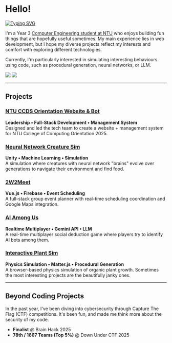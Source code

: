# Hello! 

[![Typing SVG](https://readme-typing-svg.demolab.com?font=Fira+Code&pause=1000&color=00C4F7&width=435&lines=I'm+Yuxuan+%3AD)](https://git.io/typing-svg)

I'm a Year 3 [Computer Engineering student at NTU](https://www.ntu.edu.sg/education/undergraduate-programme/bachelor-of-engineering-in-computer-engineering) who enjoys building fun things that are hopefully useful sometimes. My main experience lies in web development, but I hope my diverse projects reflect my interests and comfort with exploring different technologies.

Currently, I'm particularly interested in simulating interesting behaviours using code, such as procedural generation, neural networks, or LLM.

<a href="https://www.linkedin.com/in/huang-yuxuan/"><img src="https://img.shields.io/badge/LinkedIn-0077B5?style=for-the-badge&logo=linkedin&logoColor=white" /></a>
<a href="mailto:huangyuxuan121122@gmail.com"><img src="https://img.shields.io/badge/Email-D14836?style=for-the-badge&logo=gmail&logoColor=white" /></a>

---

## Projects

### [NTU CCDS Orientation Website & Bot](https://github.com/YellowO2/TOP-2025-Website)
**Leadership • Full-Stack Development • Management System**  
Designed and led the tech team to create a website + management system for NTU College of Computing Orientation 2025.

### [Neural Network Creature Sim](https://github.com/YellowO2/NeuralNetworkSimulation)
**Unity • Machine Learning • Simulation**  
A simulation where creatures with neural network "brains" evolve over generations to navigate their environment and find food.

### [2W2Meet](https://github.com/YellowO2/2w2meet)
**Vue.js • Firebase • Event Scheduling**  
A full-stack group event planner with real-time scheduling coordination and Google Maps integration.

### [AI Among Us](https://github.com/YellowO2/ai-among-us)
**Realtime Multiplayer • Gemini API • LLM**  
A real-time multiplayer social deduction game where players try to identify AI bots among them.

### [Interactive Plant Sim](https://github.com/YellowO2/janky-plant-sim)
**Physics Simulation • Matter.js • Procedural Generation**  
A browser-based physics simulation of organic plant growth. Sometimes the most interesting projects are the beautifully janky ones.

---

## Beyond Coding Projects

In the past year, I've been diving into cybersecurity through Capture The Flag (CTF) competitions. It's been fun, and made me think more about the security of my code.

- **Finalist** @ Brain Hack 2025
- **78th / 1667 Teams (Top 5%)** @ Down Under CTF 2025
